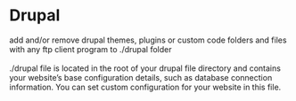 # Drupal

add and/or remove drupal themes, plugins or custom code folders and files with any ftp client program to ./drupal folder
<br /><br />./drupal file is located in the root of your drupal file directory and contains your website’s base configuration details, such as database connection information.
You can set custom configuration for your website in this file.
